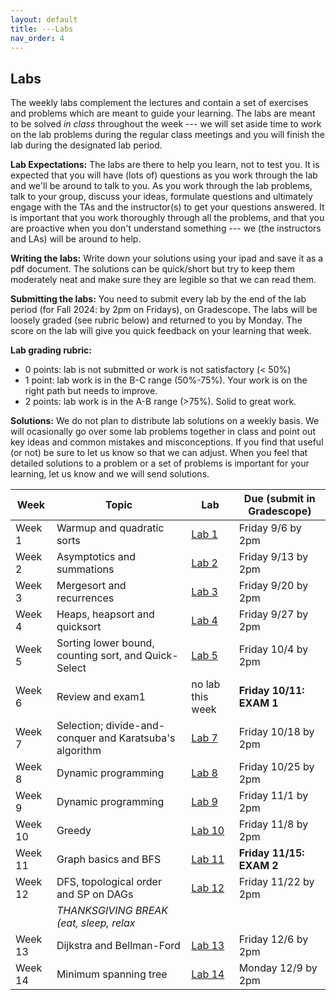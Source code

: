 ```yaml
---
layout: default 
title: ---Labs 
nav_order: 4
---
```


## Labs 

The weekly labs complement the lectures and contain a set of exercises and problems which are meant to guide your learning. The labs are meant to be solved _in class_ throughout the week ---  we will set aside time to work on the lab problems during the regular class meetings and you will finish the lab during the designated lab period.  

**Lab Expectations:** The labs are there to help you learn, not to test you.  It is expected that you will have (lots of) questions as you work through the lab and we'll be around to talk to you.  As you work through the lab problems, talk  to your group,  discuss your ideas, formulate questions and ultimately engage with the TAs and the instructor(s) to get your questions answered. It is important that you work thoroughly through all the problems, and that you are proactive when you don't understand something ---  we (the instructors and LAs) will be around to help. 

**Writing the labs:** Write down your solutions using your ipad and save it as a pdf document. The solutions can be quick/short but try to keep them moderately neat and make sure they are legible so that we can read them.  

**Submitting the labs:**   You need to submit every lab by the end of the lab period (for Fall 2024: by 2pm on Fridays), on Gradescope. The labs will be loosely graded (see rubric below) and returned to you by Monday. The score on the lab will give you quick feedback on your learning that week. 

**Lab grading rubric:**
* 0 points: lab is not submitted or work is not satisfactory (< 50%)
* 1 point:  lab work is in the B-C range (50%-75%). Your work is on the right path but needs to improve. 
* 2 points: lab work is in the A-B range (>75%). Solid to great work. 

**Solutions:** We do not plan to distribute lab solutions on a weekly basis. We will ocasionally go over some lab problems together in class and point out key ideas and common mistakes and misconceptions. If you find that useful (or not) be sure to let us know so that we can adjust. When you feel that detailed solutions to a problem or a set of problems is important for your learning, let us know and we will send solutions. 




|Week | Topic | Lab |  Due (submit in Gradescope)| 
|-----|--------------|-------------|-------------| 
| Week 1| Warmup and quadratic sorts| [Lab 1](docs/lab-week1.pdf) | Friday 9/6 by 2pm  | 
| Week 2 | Asymptotics and summations | [Lab 2](docs/lab-week2.pdf)  | Friday 9/13 by 2pm  | 
| Week 3 | Mergesort and recurrences| [Lab 3](docs/lab-week3.pdf)  | Friday 9/20 by 2pm  | 
| Week 4 | Heaps, heapsort and quicksort| [Lab 4](docs/lab-week4.pdf) | Friday 9/27 by 2pm  | 
| Week 5 | Sorting lower bound, counting sort, and Quick-Select | [Lab 5](docs/lab-week5.pdf) | Friday 10/4 by 2pm  | 
| Week 6 | Review and exam1  | no lab this week |  __Friday 10/11: EXAM 1__ | 
| Week 7 | Selection; divide-and-conquer and Karatsuba's algorithm| [Lab 7](docs/lab-week7.pdf) | Friday 10/18 by 2pm  | 
| Week 8 | Dynamic programming| [Lab 8](docs/lab-week8.pdf) | Friday 10/25 by 2pm  | 
| Week 9 | Dynamic programming| [Lab 9](docs/lab-week9.pdf) | Friday 11/1 by 2pm  | 
| Week 10 | Greedy | [Lab 10](docs/lab-week10.pdf) | Friday 11/8 by 2pm  | 
| Week 11 | Graph basics and BFS| [Lab 11](docs/lab-week11.pdf)   |  __Friday 11/15: EXAM 2__| 
| Week 12 | DFS, topological order and SP on DAGs| [Lab 12](docs/lab-week12.pdf) | Friday 11/22 by 2pm  | 
|  | _THANKSGIVING BREAK (eat, sleep, relax_|  | | 
| Week 13 | Dijkstra and Bellman-Ford | [Lab 13](docs/lab-week13.pdf) | Friday 12/6 by 2pm  | 
| Week 14  | Minimum spanning tree | [Lab 14](docs/lab-week14.pdf)  | Monday 12/9 by 2pm  | 


   
